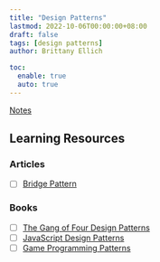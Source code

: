 ```yaml
---
title: "Design Patterns"
lastmod: 2022-10-06T00:00:00+08:00
draft: false
tags: [design patterns]
author: Brittany Ellich

toc:
  enable: true
  auto: true
---
```


[Notes](../../notes)

## Learning Resources

### Articles

* [ ] [Bridge Pattern](https://en.wikipedia.org/wiki/Bridge_pattern)

### Books

* [ ] [The Gang of Four Design Patterns](https://springframework.guru/gang-of-four-design-patterns/)
* [ ] [JavaScript Design Patterns](https://www.patterns.dev/posts/classic-design-patterns/)
* [ ] [Game Programming Patterns](http://gameprogrammingpatterns.com/)
